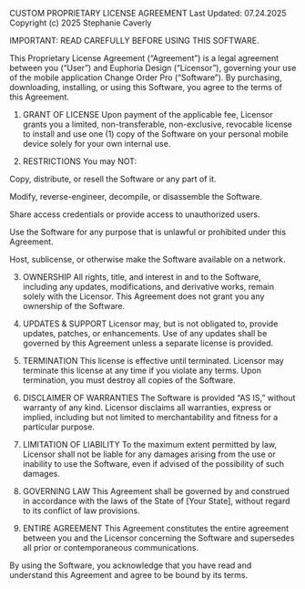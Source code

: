 CUSTOM PROPRIETARY LICENSE AGREEMENT
Last Updated: 07.24.2025
Copyright (c) 2025 Stephanie Caverly

IMPORTANT: READ CAREFULLY BEFORE USING THIS SOFTWARE.

This Proprietary License Agreement (“Agreement”) is a legal agreement between you (“User”) and Euphoria Design (“Licensor”), governing your use of the mobile application Change Order Pro (“Software”). By purchasing, downloading, installing, or using this Software, you agree to the terms of this Agreement.

1. GRANT OF LICENSE
Upon payment of the applicable fee, Licensor grants you a limited, non-transferable, non-exclusive, revocable license to install and use one (1) copy of the Software on your personal mobile device solely for your own internal use.

2. RESTRICTIONS
You may NOT:

Copy, distribute, or resell the Software or any part of it.

Modify, reverse-engineer, decompile, or disassemble the Software.

Share access credentials or provide access to unauthorized users.

Use the Software for any purpose that is unlawful or prohibited under this Agreement.

Host, sublicense, or otherwise make the Software available on a network.

3. OWNERSHIP
All rights, title, and interest in and to the Software, including any updates, modifications, and derivative works, remain solely with the Licensor. This Agreement does not grant you any ownership of the Software.

4. UPDATES & SUPPORT
Licensor may, but is not obligated to, provide updates, patches, or enhancements. Use of any updates shall be governed by this Agreement unless a separate license is provided.

5. TERMINATION
This license is effective until terminated. Licensor may terminate this license at any time if you violate any terms. Upon termination, you must destroy all copies of the Software.

6. DISCLAIMER OF WARRANTIES
The Software is provided “AS IS,” without warranty of any kind. Licensor disclaims all warranties, express or implied, including but not limited to merchantability and fitness for a particular purpose.

7. LIMITATION OF LIABILITY
To the maximum extent permitted by law, Licensor shall not be liable for any damages arising from the use or inability to use the Software, even if advised of the possibility of such damages.

8. GOVERNING LAW
This Agreement shall be governed by and construed in accordance with the laws of the State of [Your State], without regard to its conflict of law provisions.

9. ENTIRE AGREEMENT
This Agreement constitutes the entire agreement between you and the Licensor concerning the Software and supersedes all prior or contemporaneous communications.

By using the Software, you acknowledge that you have read and understand this Agreement and agree to be bound by its terms.
